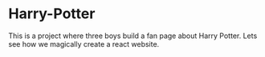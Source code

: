 # Harry-Potter

This is a project where three boys build a fan page about Harry Potter. Lets see how we magically create a react website.


